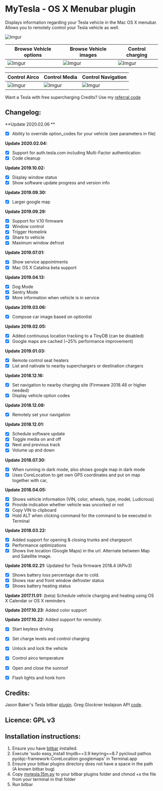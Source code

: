 
# MyTesla - OS X Menubar plugin

Displays information regarding your Tesla vehicle in the Mac OS X menubar. Allows you to remotely control your Tesla vehicle as well.

![Imgur](https://i.imgur.com/lU0zI06.jpg)


| Browse Vehicle options | Browse Vehicle images | Control charging |
| --- | --- | --- |
| ![Imgur](https://i.imgur.com/HUwBbKMm.jpg) | ![Imgur](https://i.imgur.com/1Wg4gMGm.jpg) | ![Imgur](https://i.imgur.com/lU0zI06m.jpg) | 

| Control Airco | Control Media | Control Navigation |
| --- | --- | --- |
| ![Imgur](https://i.imgur.com/T3FwZntm.jpg) | ![Imgur](https://i.imgur.com/KROaNT1m.jpg) | ![Imgur](https://i.imgur.com/M5VSe4Um.jpg) |


Want a Tesla with free supercharging Credits? Use my [referral code](http://ts.la/pieter9690)


## Changelog: 

**Update 2020.02.06 **
- [X] Ability to override option_codes for your vehicle (see parameters in file)

**Update 2020.02.04:**
- [X] Support for auth.tesla.com including Multi-Factor authentication
- [X] Code cleanup

**Update 2019.10.02:**
- [X] Display window status
- [X] Show software update progress and version info

**Update 2019.09.30:**
- [X] Larger google map

**Update 2019.09.29:**
- [X] Support for V.10 firmware
- [X] Window control
- [X] Trigger Homelink
- [X] Share to vehicle
- [X] Maximum window defrost

**Update 2019.07.01:**
- [X] Show service appointments
- [X] Mac OS X Catalina beta support

**Update 2019.04.13:**
- [X] Dog Mode 
- [X] Sentry Mode
- [X] More information when vehicle is in service

**Update 2019.03.06:**
- [X] Compose car image based on optionlist

**Update 2019.02.05:**
- [X] Added continuous location tracking to a TinyDB (can be disabled) 
- [X] Google maps are cached (~25% performance improvement)

**Update 2019.01.03:**
- [X] Remote control seat heaters 
- [X] List and nativate to nearby superchargers or destination chargers

**Update 2018.12.16:** 
- [X] Set navigation to nearby charging site (Firmware 2018.48 or higher needed)
- [X] Display vehicle option codes

**Update 2018.12.08:** 
- [X] Remotely set your navigation

**Update 2018.12.01:** 
- [X] Schedule software update 
- [X] Toggle media on and off
- [X] Next and previous track 
- [X] Volume up and down

**Update 2018.07.30:** 
- [X] When running in dark mode, also shows google map in dark mode
- [X] Uses CoreLocation to get own GPS coordinates and put on map together with car, 

**Update 2018.04.05:** 
- [X] Shows vehicle information (VIN, color, wheels, type, model, Ludicrous) 
- [X] Provide indication whether vehicle was uncorked or not
- [X] Copy VIN to clipboard
- [X] Hold ALT when clicking command for the command to be executed in Terminal

**Update 2018.03.22:** 
- [X] Added support for opening & closing trunks and chargeport
- [X] Performance optimizations
- [X] Shows live location (Google Maps) in the url. Alternate between Map and Satellite image.

**Update 2018.02.21:** Updated for Tesla firmware 2018.4 (APIv3) 
- [X] Shows battery loss percentage due to cold. 
- [X] Shows rear and front window defroster status 
- [X] Shows battery heating status

**Update 2017.11.01:** (beta) Schedule vehicle charging and heating using OS X Calendar or OS X reminders

**Update 2017.10.23:** Added color support

**Update 2017.10.22:** Added support for remotely: 
- [X] Start keyless driving
- [X] Set charge levels and control charging
- [X] Unlock and lock the vehicle
- [X] Control airco temperature
- [X] Open and close the sunroof
- [X] Flash lights and honk horn



## Credits: 

Jason Baker's Tesla bitbar [plugin](https://github.com/therippa/tesla-bitbar/).
Greg Glockner teslajson API [code](https://github.com/gglockner/teslajson/).

## Licence: GPL v3

## Installation instructions: 

1. Ensure you have [bitbar](https://github.com/matryer/bitbar/releases/latest) installed.
2. Execute 'sudo easy_install tinydb==3.9 keyring==8.7 pyicloud pathos pyobjc-framework-CoreLocation googlemaps' in Terminal.app
3. Ensure your bitbar plugins directory does not have a space in the path (A known bitbar bug)
4. Copy [mytesla.15m.py](mytesla.15m.py) to your bitbar plugins folder and chmod +x the file from your terminal in that folder
5. Run bitbar
